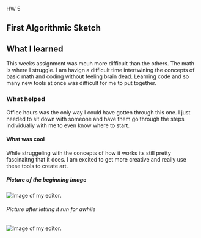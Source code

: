 HW 5

First Algorithmic Sketch
-----

## What I learned

This weeks assignment was mcuh more difficult than the others. The math is where I struggle.
I am havign a difficult time intertwining the concepts of basic math and coding without feeling brain dead.
Learning code and so many new tools at once was difficult for me to put together.

### What helped

Office hours was the only way I could have gotten through this one. I just needed to sit down with someone and have them go through the steps individually with me to even know where to start.

#### What was cool

While struggeling with the concepts of how it works its still pretty fascinaitng that it does. I am excited to get more creative and really use these tools to create art.

##### Picture of the beginning image
![Image of my editor](C:\Users\Charles\Pictures\Screenshot28).

###### Picture after letting it run for awhile
![Image of my editor](C:\Users\Charles\Pictures\Screenshot27).
